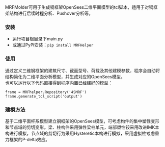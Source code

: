 MRFMolder可用于生成钢框架OpenSees二维平面模型的tcl脚本，适用于对钢框架结构进行后续时程分析、Pushover分析等。

### 安装
* 运行项目根目录下main.py
* 或通过PyPi安装：`pip install MRFHelper`

### 使用
通过定义三维钢框架的建筑尺寸、截面型号、荷载及其他建模参数，程序会自动将结构简化为二维平面分析模型，并生成对应的OpenSees模型。  
也可以运行以下代码直接得到程序内置已经建好的模型：  
```
frame = MRFhelper.Repository('4SMRF')
frame.generate_tcl_script('output')
```

### 建模方法
基于二维平面杆系模型建立钢框架的OpenSees模型，可考虑构件的集中塑性变形和节点域的剪切变形。梁、柱构件采用弹性梁柱单元，端部塑性铰采用改进IMK本构进行模拟，节点域的剪切行为采用Hysteretic本构进行模拟，采用虚拟柱考虑重力框架的P-delta效应。

